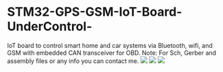 # STM32-GPS-GSM-IoT-Board-UnderControl-
IoT board to control smart home and car systems via Bluetooth, wifi, and GSM with embedded CAN transceiver for OBD.
Note: For Sch, Gerber and assembly files or any info you can contact me.
![](Under-Control-F.jpg)
![](Under-Control-B.jpg)
![](UC_F.jpeg)

